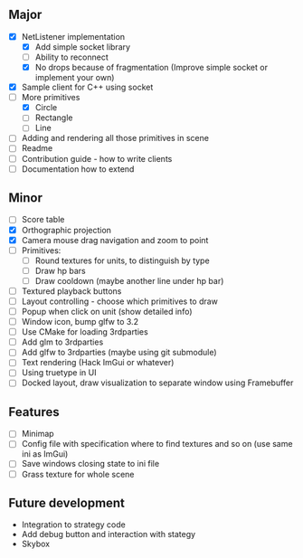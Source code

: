 ## Major 
 - [x] NetListener implementation
    - [x] Add simple socket library
    - [ ] Ability to reconnect
    - [x] No drops because of fragmentation (Improve simple socket or implement your own) 
 - [x] Sample client for C++ using socket
 - [ ] More primitives
    - [x] Circle
    - [ ] Rectangle
    - [ ] Line
 - [ ] Adding and rendering all those primitives in scene
 - [ ] Readme
 - [ ] Contribution guide - how to write clients
 - [ ] Documentation how to extend 
 
## Minor
 - [ ] Score table
 - [x] Orthographic projection
 - [x] Camera mouse drag navigation and zoom to point
 - [ ] Primitives:
     - [ ] Round textures for units, to distinguish by type
     - [ ] Draw hp bars
     - [ ] Draw cooldown (maybe another line under hp bar)
 - [ ] Textured playback buttons
 - [ ] Layout controlling - choose which primitives to draw
 - [ ] Popup when click on unit (show detailed info)
 - [ ] Window icon, bump glfw to 3.2
 - [ ] Use CMake for loading 3rdparties
 - [ ] Add glm to 3rdparties
 - [ ] Add glfw to 3rdparties (maybe using git submodule)
 - [ ] Text rendering (Hack ImGui or whatever)
 - [ ] Using truetype in UI
 - [ ] Docked layout, draw visualization to separate window using Framebuffer
 
## Features
 - [ ] Minimap
 - [ ] Config file with specification where to find textures and so on (use same ini as ImGui)
 - [ ] Save windows closing state to ini file
 - [ ] Grass texture for whole scene
 
## Future development
 - Integration to strategy code
 - Add debug button and interaction with stategy
 - Skybox
 
